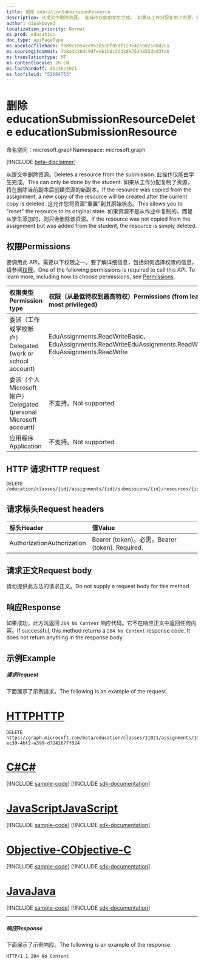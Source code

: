 ```yaml
---
title: 删除 educationSubmissionResource
description: 从提交中删除资源。 此操作仅能由学生完成。 如果从工作分配复制了资源，将在删除当前副本后创建资源的新副本。
author: dipakboyed
localization_priority: Normal
ms.prod: education
doc_type: apiPageType
ms.openlocfilehash: f989c1854ee952b53bfd5df123e425bd25a0d2ca
ms.sourcegitcommit: 7b8ad226dc9dfee61b8c3d32892534855dad3fa0
ms.translationtype: MT
ms.contentlocale: zh-CN
ms.lasthandoff: 05/26/2021
ms.locfileid: "52664753"
---
```

# <a name="delete-educationsubmissionresource"></a><span data-ttu-id="2c7ab-105">删除 educationSubmissionResource</span><span class="sxs-lookup"><span data-stu-id="2c7ab-105">Delete educationSubmissionResource</span></span>

<span data-ttu-id="2c7ab-106">命名空间：microsoft.graph</span><span class="sxs-lookup"><span data-stu-id="2c7ab-106">Namespace: microsoft.graph</span></span>

[!INCLUDE [beta-disclaimer](../../includes/beta-disclaimer.md)]

<span data-ttu-id="2c7ab-107">从提交中删除资源。</span><span class="sxs-lookup"><span data-stu-id="2c7ab-107">Deletes a resource from the submission.</span></span> <span data-ttu-id="2c7ab-108">此操作仅能由学生完成。</span><span class="sxs-lookup"><span data-stu-id="2c7ab-108">This can only be done by the student.</span></span> <span data-ttu-id="2c7ab-109">如果从工作分配复制了资源，将在删除当前副本后创建资源的新副本。</span><span class="sxs-lookup"><span data-stu-id="2c7ab-109">If the resource was copied from the assignment, a new copy of the resource will be created after the current copy is deleted.</span></span> <span data-ttu-id="2c7ab-110">这允许您将资源"重置"到其原始状态。</span><span class="sxs-lookup"><span data-stu-id="2c7ab-110">This allows you to "reset" the resource to its original state.</span></span> <span data-ttu-id="2c7ab-111">如果资源不是从作业中复制的，而是从学生添加的，则只会删除该资源。</span><span class="sxs-lookup"><span data-stu-id="2c7ab-111">If the resource was not copied from the assignment but was added from the student, the resource is simply deleted.</span></span>

## <a name="permissions"></a><span data-ttu-id="2c7ab-112">权限</span><span class="sxs-lookup"><span data-stu-id="2c7ab-112">Permissions</span></span>
<span data-ttu-id="2c7ab-p103">要调用此 API，需要以下权限之一。要了解详细信息，包括如何选择权限的信息，请参阅[权限](/graph/permissions-reference)。</span><span class="sxs-lookup"><span data-stu-id="2c7ab-p103">One of the following permissions is required to call this API. To learn more, including how to choose permissions, see [Permissions](/graph/permissions-reference).</span></span>

|<span data-ttu-id="2c7ab-115">权限类型</span><span class="sxs-lookup"><span data-stu-id="2c7ab-115">Permission type</span></span>      | <span data-ttu-id="2c7ab-116">权限（从最低特权到最高特权）</span><span class="sxs-lookup"><span data-stu-id="2c7ab-116">Permissions (from least to most privileged)</span></span>              |
|:--------------------|:---------------------------------------------------------|
|<span data-ttu-id="2c7ab-117">委派（工作或学校帐户）</span><span class="sxs-lookup"><span data-stu-id="2c7ab-117">Delegated (work or school account)</span></span> |  <span data-ttu-id="2c7ab-118">EduAssignments.ReadWriteBasic、EduAssignments.ReadWrite</span><span class="sxs-lookup"><span data-stu-id="2c7ab-118">EduAssignments.ReadWriteBasic, EduAssignments.ReadWrite</span></span>  |
|<span data-ttu-id="2c7ab-119">委派（个人 Microsoft 帐户）</span><span class="sxs-lookup"><span data-stu-id="2c7ab-119">Delegated (personal Microsoft account)</span></span> |  <span data-ttu-id="2c7ab-120">不支持。</span><span class="sxs-lookup"><span data-stu-id="2c7ab-120">Not supported.</span></span>  |
|<span data-ttu-id="2c7ab-121">应用程序</span><span class="sxs-lookup"><span data-stu-id="2c7ab-121">Application</span></span> | <span data-ttu-id="2c7ab-122">不支持。</span><span class="sxs-lookup"><span data-stu-id="2c7ab-122">Not supported.</span></span> | 

## <a name="http-request"></a><span data-ttu-id="2c7ab-123">HTTP 请求</span><span class="sxs-lookup"><span data-stu-id="2c7ab-123">HTTP request</span></span>
<!-- { "blockType": "ignored" } -->
```http
DELETE /education/classes/{id}/assignments/{id}/submissions/{id}/resources/{id}
```

## <a name="request-headers"></a><span data-ttu-id="2c7ab-124">请求标头</span><span class="sxs-lookup"><span data-stu-id="2c7ab-124">Request headers</span></span>
| <span data-ttu-id="2c7ab-125">标头</span><span class="sxs-lookup"><span data-stu-id="2c7ab-125">Header</span></span>       | <span data-ttu-id="2c7ab-126">值</span><span class="sxs-lookup"><span data-stu-id="2c7ab-126">Value</span></span> |
|:---------------|:--------|
| <span data-ttu-id="2c7ab-127">Authorization</span><span class="sxs-lookup"><span data-stu-id="2c7ab-127">Authorization</span></span>  | <span data-ttu-id="2c7ab-p104">Bearer {token}。必需。</span><span class="sxs-lookup"><span data-stu-id="2c7ab-p104">Bearer {token}. Required.</span></span>  |

## <a name="request-body"></a><span data-ttu-id="2c7ab-130">请求正文</span><span class="sxs-lookup"><span data-stu-id="2c7ab-130">Request body</span></span>
<span data-ttu-id="2c7ab-131">请勿提供此方法的请求正文。</span><span class="sxs-lookup"><span data-stu-id="2c7ab-131">Do not supply a request body for this method.</span></span>


## <a name="response"></a><span data-ttu-id="2c7ab-132">响应</span><span class="sxs-lookup"><span data-stu-id="2c7ab-132">Response</span></span>
<span data-ttu-id="2c7ab-p105">如果成功，此方法返回 `204 No Content` 响应代码。它不在响应正文中返回任何内容。</span><span class="sxs-lookup"><span data-stu-id="2c7ab-p105">If successful, this method returns a `204 No Content` response code. It does not return anything in the response body.</span></span>

## <a name="example"></a><span data-ttu-id="2c7ab-135">示例</span><span class="sxs-lookup"><span data-stu-id="2c7ab-135">Example</span></span>
##### <a name="request"></a><span data-ttu-id="2c7ab-136">请求</span><span class="sxs-lookup"><span data-stu-id="2c7ab-136">Request</span></span>
<span data-ttu-id="2c7ab-137">下面展示了示例请求。</span><span class="sxs-lookup"><span data-stu-id="2c7ab-137">The following is an example of the request.</span></span>

# <a name="http"></a>[<span data-ttu-id="2c7ab-138">HTTP</span><span class="sxs-lookup"><span data-stu-id="2c7ab-138">HTTP</span></span>](#tab/http)
<!-- {
  "blockType": "request",
  "name": "delete_educationsubmissionresource"
}-->
```http
DELETE https://graph.microsoft.com/beta/education/classes/11021/assignments/19002/submissions/850f51b7/resources/f2387c3b-ec39-4bf2-a399-d7242677f024
```
# <a name="c"></a>[<span data-ttu-id="2c7ab-139">C#</span><span class="sxs-lookup"><span data-stu-id="2c7ab-139">C#</span></span>](#tab/csharp)
[!INCLUDE [sample-code](../includes/snippets/csharp/delete-educationsubmissionresource-csharp-snippets.md)]
[!INCLUDE [sdk-documentation](../includes/snippets/snippets-sdk-documentation-link.md)]

# <a name="javascript"></a>[<span data-ttu-id="2c7ab-140">JavaScript</span><span class="sxs-lookup"><span data-stu-id="2c7ab-140">JavaScript</span></span>](#tab/javascript)
[!INCLUDE [sample-code](../includes/snippets/javascript/delete-educationsubmissionresource-javascript-snippets.md)]
[!INCLUDE [sdk-documentation](../includes/snippets/snippets-sdk-documentation-link.md)]

# <a name="objective-c"></a>[<span data-ttu-id="2c7ab-141">Objective-C</span><span class="sxs-lookup"><span data-stu-id="2c7ab-141">Objective-C</span></span>](#tab/objc)
[!INCLUDE [sample-code](../includes/snippets/objc/delete-educationsubmissionresource-objc-snippets.md)]
[!INCLUDE [sdk-documentation](../includes/snippets/snippets-sdk-documentation-link.md)]

# <a name="java"></a>[<span data-ttu-id="2c7ab-142">Java</span><span class="sxs-lookup"><span data-stu-id="2c7ab-142">Java</span></span>](#tab/java)
[!INCLUDE [sample-code](../includes/snippets/java/delete-educationsubmissionresource-java-snippets.md)]
[!INCLUDE [sdk-documentation](../includes/snippets/snippets-sdk-documentation-link.md)]

---

##### <a name="response"></a><span data-ttu-id="2c7ab-143">响应</span><span class="sxs-lookup"><span data-stu-id="2c7ab-143">Response</span></span>
<span data-ttu-id="2c7ab-144">下面展示了示例响应。</span><span class="sxs-lookup"><span data-stu-id="2c7ab-144">The following is an example of the response.</span></span> 

<!-- {
  "blockType": "response",
  "truncated": true
} -->
```http
HTTP/1.1 204 No Content
```

<!-- uuid: 8fcb5dbc-d5aa-4681-8e31-b001d5168d79
2015-10-25 14:57:30 UTC -->
<!--
{
  "type": "#page.annotation",
  "description": "Delete educationSubmissionResource",
  "keywords": "",
  "section": "documentation",
  "tocPath": "",
  "suppressions": [
  ]
}
-->


